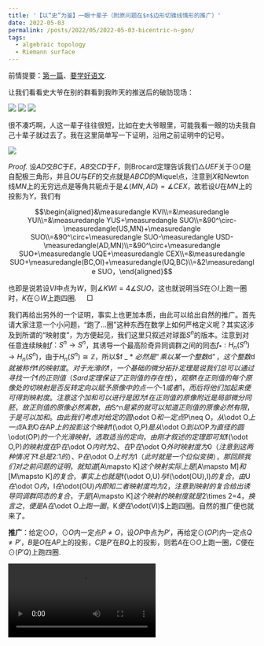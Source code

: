 ```yaml
---
title: '【以“史”为鉴】一眼十辈子（附原问题在$n$边形切锥线情形的推广）'
date: 2022-05-03
permalink: /posts/2022/05/2022-05-03-bicentric-n-gon/
tags:
  - algebraic topology
  - Riemann surface
---
```


前情提要：[第一篇](https://llddeddym.github.io/posts/2022/05/2022-05-01-Poncelet/)、[要学好语文](https://llddeddym.github.io/posts/2022/05/2022-05-02-study-Chinese/).

让我们看看史大爷在别的群看到我昨天的推送后的破防现场：

<img src="https://llddeddym.github.io/images/2022-05-03(1).png"/>

<img src="https://llddeddym.github.io/images/2022-05-03(2).png"/>

<img src="https://llddeddym.github.io/images/2022-05-03(3).png"/>

很不凑巧啊，人这一辈子往往很短，比如在史大爷眼里，可能我看一眼的功夫我自己十辈子就过去了。我在这里简单写一下证明，沿用之前证明中的记号。

<img src="https://llddeddym.github.io/images/2022-05-01.png"/>

*Proof.* 设$AD$交$BC$于$E$，$AB$交$CD$于$F$，则Brocard定理告诉我们$\triangle UEF$关于$\odot O$是自配极三角形，并且$OU$与$EF$的交点就是$ABCD$的Miquel点，注意到$X$和Newton线$MN$上的无穷远点是等角共轭点于是$\measuredangle(MN,AD)=\measuredangle CEX$，故若设$U$在$MN$上的投影为$Y$，我们有

$$\begin{aligned}&\measuredangle KVI\\=&\measuredangle YUI\\=&\measuredangle YUS+\measuredangle SUO\\=&90^\circ-\measuredangle(US,MN)+\measuredangle SUO\\=&90^\circ+\measuredangle SUO-\measuredangle USD-\measuredangle(AD,MN)\\=&90^\circ+\measuredangle SUO+\measuredangle UQE+\measuredangle CEX\\=&\measuredangle SUO+\measuredangle(BC,OI)+\measuredangle(UQ,BC)\\=&2\measuredangle SUO，\end{aligned}$$

也即是说若设$VI$中点为$W$，则$\measuredangle KWI=4\measuredangle SUO$，这也就说明当$S$在$\odot I$上跑一圈时，$K$在$\odot W$上跑四圈. $\quad\Box$

我们再给出另外的一个证明，事实上也更加本质，由此可以给出自然的推广。首先请大家注意一个小问题，“跑了...圈”这种东西在数学上如何严格定义呢？其实这涉及到所谓的“映射度”，为方便起见，我们这里只叙述对球面$S^n$的版本。注意到对任意连续映射$f：S^n\to S^n$，其诱导一个最高阶奇异同调群之间的同态$f _ * :H _ n(S^n)\to H _ n(S^n)$，由于$H _ n(S^n)\cong\mathbb{Z}$，所以$f _ * $必然是“乘以某一个整数$d$”，这个整数$d$就被称作$f$的映射度。对于光滑的$f$，一个基础的微分拓扑定理是说我们总可以通过寻找一个$f$的正则值（Sard定理保证了正则值的存在性），观察$f$在正则值的每个原像处的切映射是否反转定向以赋予原像中的点一个$-1$或者$1$，而后将他们加起来便可得到映射度。注意这个加和可以进行是因为$f$在正则值的原像附近是局部微分同胚，故正则值的原像必然离散，由$S^n$是紧的就可以知道正则值的原像必然有限，于是可以加和。由此我们考虑对给定的圆$\odot O$和一定点$P\neq O$，从$\odot O$上一点$A$到$O$在$AP$上的投影这个映射$f(\odot O,P)$是从$\odot O$到以$OP$为直径的圆$\odot(OP)$的一个光滑映射，选取适当的定向，由刚才叙述的定理即可知$f(\odot O,P)$的映射度在$P$在$\odot O$内时为$2$、在$P$在$\odot O$外时映射度为$0$（注意到这两种情况下$f$总是$2:1$的）、$P$在$\odot O$上时为$1$（此时就是一个位似变换），那回顾我们对之前问题的证明，就知道$[A\mapsto K]$这个映射实际上是$[A\mapsto M]$和$[M\mapsto K]$的复合，事实上也就是$f(\odot O,U)$与$f(\odot(OU),I)$的复合，由$U$在$\odot O$内，$I$在$\odot(OU)$内即知二者映射度均为$2$，注意到映射的复合给出诱导同调群同态的复合，于是$[A\mapsto K]$这个映射的映射度就是$2\times 2=4$，换言之，便是$A$在$\odot O$上跑一圈，$K$便在$\odot(VI)$上跑四圈。自然的推广便也就来了。

**推广**：给定$\odot O$，$\odot O$内一定点$P\neq O$，设$OP$中点为$P'$，再给定$\odot(OP)$内一定点$Q\neq P'$，$B$是$O$在$AP$上的投影，$C$是$P'$在$BQ$上的投影，则若$A$在$\odot O$上跑一圈，$C$便在$\odot(P'Q)$上跑四圈.

<video src="https://llddeddym.github.io/images/2022-05-03.mp4"/>





以下是一个附录。我今天发现这个问题其实已经很早就被人发现并证明了，具体可以参见https://arxiv.org/abs/1607.04766，这里我搬运一下证明，其实还是很巧妙的，基本是更细致地讨论Poncelet闭合定理那个运用Riemann面的证明就可以得到的。

**命题**：给定处于一般位置的$\odot O$和一个圆锥曲线$c$，若存在一族$n$边形分别以$\odot O$和$c$为外接圆和内切锥线，则这族$n$边形顶点的重心在一个定圆上.

*Proof.* 我们在$\mathbb{C}P^2$上考虑这个问题. 先回顾一下Poncelet闭合定理的证明. 考虑由所有满足$x\in\odot O$且$L$是$x$对$c$的一条切线，则由所有这样的$(x,L)$构成的集合自动成为一个紧Riemann面$E$，并且$p:E\to\odot O$，$(x,L)\mapsto x$是一个二重分歧覆叠映射，$\odot O$和$c$的四个交点即为分歧点，由$\odot O$是非奇异的二次曲线即知其亏格为$0$，亦同构于$\mathbb{C}P^1$，故由Riemann--Hurwitz公式可知$E$的亏格为$1$，单值化定理告诉我们其同构到一个复环面. $E$上有两个自然的对合，其一为$\sigma(x,L)=(x',L)$，其中$x'$是$L$与$\odot O$的另一交点，其二是$\tau(x,L)=(x,L')$，其中$L'$是$x$关于$c$的另一切线，那考虑$T=\tau\circ\sigma$，Poncelet闭合定理即是说若存在$(x,L)$使得$T^n(x,L)=(x,L)$，则$T^n=\operatorname{id}$，但此时$T$作为$E$上的平移此结果是自动成立的. 下面我们考虑证明原本的命题，对$E$上任何一点$(x,L)$，我们可以定义设其对应的$n$边形的重心在$\mathbb{C}^2$中的坐标为$(u(x,L),v(x,L))=(u(x),v(x))$，此时$u,v$作为若干个$E$上亚纯函数的平均值亦是亚纯函数. 考虑由$\tau$和$\sigma$生成的$E$上的变换群，其同构于二面体群$D _ {2n}$. 注意到$u$, $v$趋向于无穷当且仅当$x$在$p$在圆环点$(1:i:0)$和$(1:-i:0)$处的原像对应的$D _ {2n}$-轨道上，并且此时$v/u$就分别趋向于$i$和$-i$，于是$u,v$事实上各恰有$4n$个一阶极点. 任取$A,B$分别是$(1:i:0)$和$(1:-i:0)$对应轨道中的元素，及其附近的局部坐标$z$和$w$，则$u,v$在$A,B$附近分别可以写为$$u(z)=a _ {-1}/z+\sum _ {k=0}^{\infty}u _ kz^k$$和$$v(z)=ia _ {-1}/z+\sum _ {k=0}^{\infty}v _ kz^k$$以及$$u(w)=b _ {-1}/w+\sum _ {k=0}^{\infty}u _ k'w^k$$和$$v(z)=-ib _ {-1}/w+\sum _ {k=0}^{\infty}v _ k'w^k$$. 下面任取待定的$a,b\in\mathbb{C}$，考虑$F(x,L)=(u(x)-a)^2+(v(x)-b)^2$，其是$D _ {2n}$-不变的，且只可能在$A,B$对应的$D _ {2n}$-轨道处有一阶极点，此时其留数分别为$2a _ {-1}(u _ 0-a+i(v _ 0-b))$和$2b _ {-1}(u _ 0'-a-i(v _ 0'-b))$，故总可以取适当的$a,b$使得$F$是$E$上的全纯函数，由于$E$是紧的，故其恒为常数$R$. 又由于$(u(x),v(x))$包含了一条$\mathbb{R}^2$中的曲线，所以$a,b,R$均为实数，如此便完成了证明. $\quad\Box$

****

另外我还看到史大爷还在刘保乾先生的不等式群里叫嚣：

<img src="https://llddeddym.github.io/images/2022-05-03(4).png"/>

<img src="https://llddeddym.github.io/images/2022-05-03(5).png"/>

<img src="https://llddeddym.github.io/images/2022-05-03(6).png"/>

只能说感谢龚固老师为民除害了。另外我觉得赵力医生的话说得很好，这里再放一遍：

<img src="https://llddeddym.github.io/images/2022-05-03(7).png"/>

希望五十多岁的史大爷可以尽早领悟到这一点。